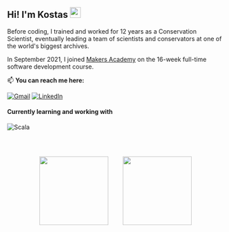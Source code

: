 ## Hi! I'm Kostas <img src="https://media.giphy.com/media/hvRJCLFzcasrR4ia7z/giphy.gif" width="25px">

Before coding, I trained and worked for 12 years as a Conservation Scientist, eventually leading a team of scientists and conservators at one of the world's biggest archives.

In September 2021, I joined [Makers Academy](https://makers.tech) on the 16-week full-time software development course.</p>

📫 **You can reach me here:**

[![Gmail](https://img.shields.io/badge/Email-D14836?style=for-the-badge&logo=gmail&logoColor=white)](mailto:kostas@ntanos.co.uk)
[![LinkedIn](https://img.shields.io/badge/linkedin-%230077B5.svg?style=for-the-badge&logo=linkedin&logoColor=white)](https://www.linkedin.com/in/kntanos/)

#### Currently learning and working with
![Scala](https://img.shields.io/badge/scala-%23DC322F.svg?style=for-the-badge&logo=scala&logoColor=white)

</br>
<p align="center">
  <img height="160px" style="padding: 15px;" src="https://github-readme-stats.vercel.app/api?username=kntanos&show_icons=true&theme=dark" />  
  <img height="160px" style="padding: 15px;" src="https://github-readme-stats.vercel.app/api/top-langs/?username=kntanos&layout=compact&theme=dark"/>
</p>
